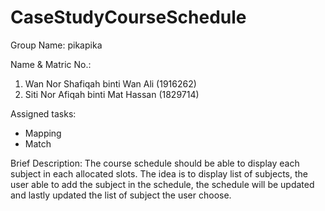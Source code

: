 # CaseStudyCourseSchedule

Group Name: pikapika

Name & Matric No.:
1. Wan Nor Shafiqah binti Wan Ali (1916262)
2. Siti Nor Afiqah binti Mat Hassan (1829714)

Assigned tasks:
- Mapping
- Match

Brief Description:
The course schedule should be able to display each subject in each allocated slots. The idea is to display list of subjects, the user able to add the subject in the schedule, the schedule will be updated and lastly updated the list of subject the user choose.  
